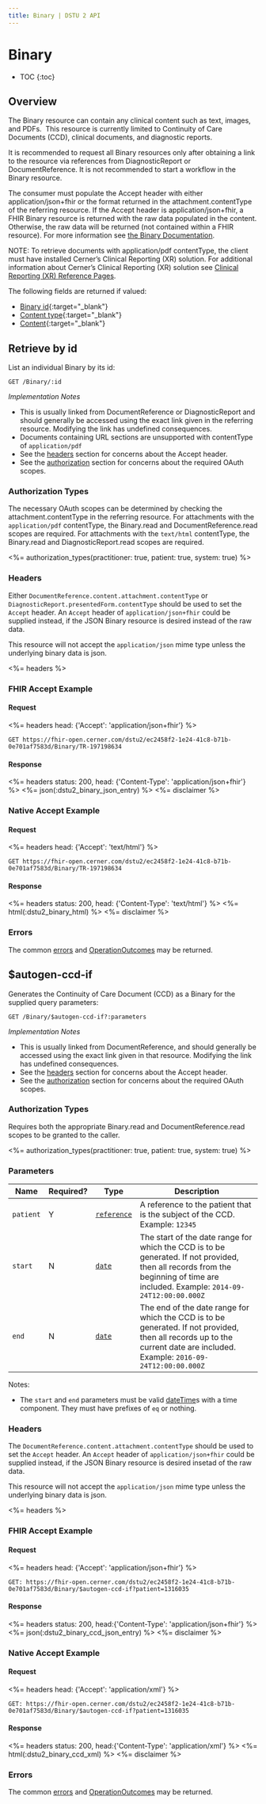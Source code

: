 ```yaml
---
title: Binary | DSTU 2 API
---
```


# Binary

* TOC
{:toc}

## Overview

The Binary resource can contain any clinical content such as text, images, and PDFs.  This resource is currently limited to Continuity of Care Documents (CCD), clinical documents, and diagnostic reports.

It is recommended to request all Binary resources only after obtaining a link to the resource via references from DiagnosticReport or DocumentReference. It is not recommended to start a workflow in the Binary resource. 

The consumer must populate the Accept header with either application/json+fhir or the format returned in the attachment.contentType of the referring resource.  If the Accept header is application/json+fhir, a FHIR Binary resource is returned with the raw data populated in the content. Otherwise, the raw data will be returned (not contained within a FHIR resource). For more information see [the Binary Documentation](http://hl7.org/fhir/dstu2/binary.html#rest).

NOTE: To retrieve documents with application/pdf contentType, the client must have installed Cerner’s Clinical Reporting (XR) solution. For additional information about Cerner’s Clinical Reporting (XR) solution see [Clinical Reporting (XR) Reference Pages](https://wiki.ucern.com/display/reference/Clinical+Reporting+XR+Reference+Pages).

The following fields are returned if valued:

* [Binary id](http://hl7.org/fhir/DSTU2/resource-definitions.html#Resource.id){:target="_blank"}
* [Content type](http://hl7.org/fhir/DSTU2/binary-definitions.html#Binary.contentType){:target="_blank"}
* [Content](http://hl7.org/fhir/DSTU2/binary-definitions.html#Binary.content){:target="_blank"}

## Retrieve by id

List an individual Binary by its id:

    GET /Binary/:id

_Implementation Notes_

* This is usually linked from DocumentReference or DiagnosticReport and should generally be accessed using the exact link given in the referring resource. Modifying the link has undefined consequences.
* Documents containing URL sections are unsupported with contentType of `application/pdf`
* See the [headers](#headers) section for concerns about the Accept header.
* See the [authorization](#authorization-types) section for concerns about the required OAuth scopes.

### Authorization Types

The necessary OAuth scopes can be determined by checking the attachment.contentType in the referring resource. For attachments with the `application/pdf` contentType, the Binary.read and DocumentReference.read scopes are required. For attachments with the `text/html` contentType, the Binary.read and DiagnosticReport.read scopes are required.

<%= authorization_types(practitioner: true,  patient: true, system: true) %>

### Headers

Either `DocumentReference.content.attachment.contentType` or `DiagnosticReport.presentedForm.contentType` should be used to set the `Accept` header. An `Accept` header of `application/json+fhir` could be supplied instead, if the JSON Binary resource is desired instead of the raw data.

This resource will not accept the `application/json` mime type unless the underlying binary data is json.

<%= headers %>

### FHIR Accept Example

#### Request

<%= headers head: {'Accept': 'application/json+fhir'} %>

    GET https://fhir-open.cerner.com/dstu2/ec2458f2-1e24-41c8-b71b-0e701af7583d/Binary/TR-197198634

#### Response

<%= headers status: 200, head: {'Content-Type': 'application/json+fhir'} %>
<%= json(:dstu2_binary_json_entry) %>
<%= disclaimer %>

### Native Accept Example

#### Request

<%= headers head: {'Accept': 'text/html'} %>

    GET https://fhir-open.cerner.com/dstu2/ec2458f2-1e24-41c8-b71b-0e701af7583d/Binary/TR-197198634

#### Response

<%= headers status: 200, head: {'Content-Type': 'text/html'} %>
<%= html(:dstu2_binary_html) %>
<%= disclaimer %>

### Errors

The common [errors] and [OperationOutcomes] may be returned.

## $autogen-ccd-if

Generates the Continuity of Care Document (CCD) as a Binary for the supplied query parameters:

    GET /Binary/$autogen-ccd-if?:parameters

_Implementation Notes_

* This is usually linked from DocumentReference, and should generally be accessed using the exact link given in that resource. Modifying the link has undefined consequences.
* See the [headers](#headers-1) section for concerns about the Accept header.
* See the [authorization](#authorization-types-1) section for concerns about the required OAuth scopes.

### Authorization Types

Requires both the appropriate Binary.read and DocumentReference.read scopes to be granted to the caller.

<%= authorization_types(practitioner: true, patient: true, system: true) %>

### Parameters

 Name     | Required? | Type          | Description
----------|-----------|---------------|-------------------------------------------------
`patient` | Y         | [`reference`] | A reference to the patient that is the subject of the CCD. Example: `12345`
`start`   | N         | [`date`]      | The start of the date range for which the CCD is to be generated. If not provided, then all records from the beginning of time are included. Example: `2014-09-24T12:00:00.000Z`
`end`     | N         | [`date`]      | The end of the date range for which the CCD is to be generated. If not provided, then all records up to the current date are included. Example: `2016-09-24T12:00:00.000Z`

Notes:   

- The `start` and `end` parameters must be valid [dateTime]s with a time component. They must have prefixes of `eq` or nothing.

### Headers

The `DocumentReference.content.attachment.contentType` should be used to set the `Accept` header. An `Accept` header of `application/json+fhir` could be supplied instead, if the JSON Binary resource is desired insetad of the raw data.

This resource will not accept the `application/json` mime type unless the underlying binary data is json.

<%= headers %>

### FHIR Accept Example

#### Request

<%= headers head: {'Accept': 'application/json+fhir'} %>

    GET: https://fhir-open.cerner.com/dstu2/ec2458f2-1e24-41c8-b71b-0e701af7583d/Binary/$autogen-ccd-if?patient=1316035

#### Response

<%= headers status: 200, head:{'Content-Type': 'application/json+fhir'} %>
<%= json(:dstu2_binary_ccd_json_entry) %>
<%= disclaimer %>

### Native Accept Example

#### Request

<%= headers head: {'Accept': 'application/xml'} %>

    GET: https://fhir-open.cerner.com/dstu2/ec2458f2-1e24-41c8-b71b-0e701af7583d/Binary/$autogen-ccd-if?patient=1316035

#### Response

<%= headers status: 200, head:{'Content-Type': 'application/xml'} %>
<%= html(:dstu2_binary_ccd_xml) %>
<%= disclaimer %>

### Errors

The common [errors] and [OperationOutcomes] may be returned.

[DiagnosticReport]: ../../diagnostic/diagnostic-report
[`reference`]: http://hl7.org/fhir/DSTU2/search.html#reference
[`date`]: http://hl7.org/fhir/DSTU2/search.html#date
[dateTime]: http://hl7.org/fhir/DSTU2/datatypes.html#dateTime
[errors]: ../../#client-errors
[OperationOutcomes]: ../../#operation-outcomes
